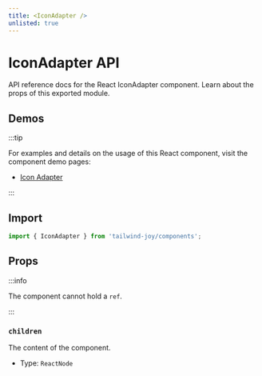 ```yaml
---
title: <IconAdapter />
unlisted: true
---
```


# IconAdapter API

<DeprecatedIn version="0.3.0" />

API reference docs for the React IconAdapter component.
Learn about the props of this exported module.

## Demos

:::tip

For examples and details on the usage of this React component, visit the component demo pages:

- [Icon Adapter](../components/icon-adapter)

:::

## Import

```jsx
import { IconAdapter } from 'tailwind-joy/components';
```

## Props

:::info

The component cannot hold a `ref`.

:::

### `children`

The content of the component.

- Type: `ReactNode`
